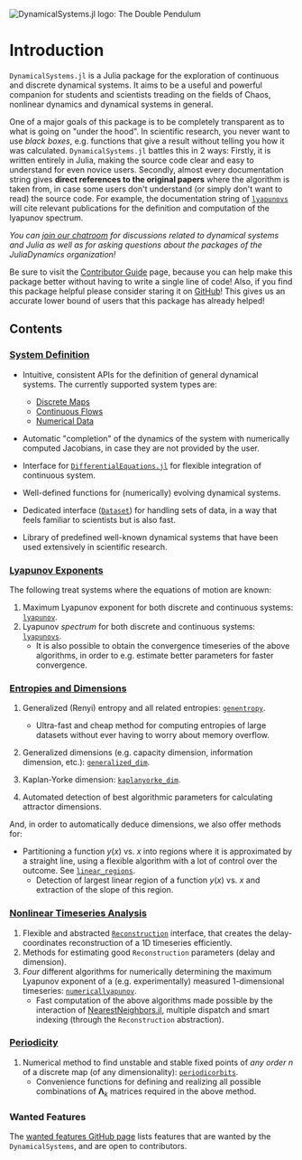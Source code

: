 ![DynamicalSystems.jl logo: The Double Pendulum](https://i.imgur.com/nFQFdB0.gif)

# Introduction
`DynamicalSystems.jl` is a Julia package for the exploration of continuous and discrete dynamical systems. It aims to be a useful and powerful companion for students and scientists treading
on the fields of Chaos, nonlinear dynamics and dynamical systems in general.

One of a major goals of this package is to be completely transparent as to what is
going on "under the hood". In scientific research, you never want to use *black boxes*,
e.g. functions that give a result without telling you how it was calculated. `DynamicalSystems.jl` battles this in 2 ways: Firstly, it is written entirely in Julia,
making the source code clear and easy to understand for even novice users. Secondly,
almost every documentation string gives
**direct references to the original papers** where the algorithm is taken from, in case some users don't understand (or simply don't want to read) the source code. For example,
the documentation string of [`lyapunovs`](@ref) will cite relevant publications for the definition and computation of the lyapunov spectrum.

*You
can [join our chatroom](https://gitter.im/JuliaDynamics/Lobby) for discussions related
to dynamical systems and Julia as well as for asking questions about the packages of the
JuliaDynamics organization!*

Be sure to visit the [Contributor Guide](contributors_guide) page, because you can
help make this package better without having to write a single line of code!
Also, if you find this package helpful please consider staring it on [GitHub](https://github.com/JuliaDynamics/DynamicalSystems.jl)! This gives us an
accurate lower bound of users that this package has already helped!

## Contents

### [System Definition](system_definition)

* Intuitive, consistent APIs for the definition of general dynamical systems. The currently supported system types are:

    * [Discrete Maps](system_definition/#discrete-systems)
    * [Continuous Flows](system_definition/#continuous-systems)
    * [Numerical Data](system_definition/#numerical-data)


* Automatic "completion" of the dynamics of the system with numerically computed Jacobians, in case they are not provided by the user.
* Interface for [`DifferentialEquations.jl`](http://docs.juliadiffeq.org/latest/index.html) for flexible integration of continuous system.
* Well-defined functions for (numerically) evolving dynamical systems.
* Dedicated interface ([`Dataset`](@ref)) for handling sets of data, in a way that feels familiar to scientists but is also fast.
* Library of predefined well-known dynamical systems that have been used extensively in scientific research.

### [Lyapunov Exponents](lyapunovs)

The following treat systems where the equations of motion are known:

1. Maximum Lyapunov exponent for both discrete and continuous systems: [`lyapunov`](@ref).
2. Lyapunov *spectrum* for both discrete and continuous systems: [`lyapunovs`](@ref).
    * It is also possible to obtain the convergence timeseries of the above algorithms,
      in order to e.g. estimate better parameters for faster convergence.

### [Entropies and Dimensions](entropies)

1. Generalized (Renyi) entropy and all related entropies: [`genentropy`](@ref).
    * Ultra-fast and cheap method for computing entropies of large datasets without ever having to worry about memory overflow.

2. Generalized dimensions (e.g. capacity dimension, information dimension, etc.): [`generalized_dim`](@ref).
3. Kaplan-Yorke dimension: [`kaplanyorke_dim`](@ref).
4. Automated detection of best algorithmic parameters for calculating attractor dimensions.

And, in order to automatically deduce dimensions, we also offer methods for:

* Partitioning a function $y(x)$ vs. $x$ into regions where it is approximated by a straight line, using a flexible algorithm with a lot of control over the outcome. See [`linear_regions`](@ref).
    * Detection of largest linear region of a function $y(x)$ vs. $x$ and extraction of the slope of this region.

### [Nonlinear Timeseries Analysis](nlts)

1. Flexible and abstracted [`Reconstruction`](@ref) interface, that creates the delay-coordinates reconstruction of a 1D timeseries efficiently.
2. Methods for estimating good `Reconstruction` parameters (delay and dimension).
3. *Four* different algorithms for numerically determining the maximum Lyapunov exponent of a (e.g. experimentally) measured 1-dimensional timeseries: [`numericallyapunov`](@ref).
    * Fast computation of the above algorithms made possible by the interaction of [NearestNeighbors.jl](https://github.com/KristofferC/NearestNeighbors.jl), multiple dispatch and smart indexing (through the `Reconstruction` abstraction).

### [Periodicity](periodicity)

1. Numerical method to find unstable and stable fixed points of *any order* $n$ of a discrete map (of any dimensionality): [`periodicorbits`](@ref).
    * Convenience functions for defining and realizing all possible combinations of $\mathbf{\Lambda}_k$ matrices required in the above method.

### Wanted Features
The [wanted features GitHub page](https://github.com/JuliaDynamics/DynamicalSystems.jl/issues?utf8=%E2%9C%93&q=is%3Aissue%20is%3Aopen%20label%3Awanted_feature) lists features that are wanted by the `DynamicalSystems`, and are open to contributors.
